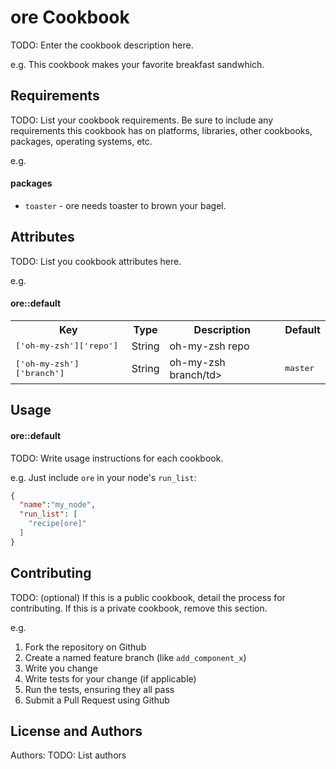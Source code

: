 ore Cookbook
============
TODO: Enter the cookbook description here.

e.g.
This cookbook makes your favorite breakfast sandwhich.

Requirements
------------
TODO: List your cookbook requirements. Be sure to include any requirements this cookbook has on platforms, libraries, other cookbooks, packages, operating systems, etc.

e.g.
#### packages
- `toaster` - ore needs toaster to brown your bagel.

Attributes
----------
TODO: List you cookbook attributes here.

e.g.
#### ore::default
<table>
  <tr>
    <th>Key</th>
    <th>Type</th>
    <th>Description</th>
    <th>Default</th>
  </tr>
  <tr>
    <td><tt>['oh-my-zsh']['repo']</tt></td>
    <td>String</td>
    <td>oh-my-zsh repo</td>
    <td><tt></tt></td>
  </tr>
  <tr>
    <td><tt>['oh-my-zsh']['branch']</tt></td>
    <td>String</td>
    <td>oh-my-zsh branch/td>
    <td><tt>master</tt></td>
  </tr>
</table>

Usage
-----
#### ore::default
TODO: Write usage instructions for each cookbook.

e.g.
Just include `ore` in your node's `run_list`:

```json
{
  "name":"my_node",
  "run_list": [
    "recipe[ore]"
  ]
}
```

Contributing
------------
TODO: (optional) If this is a public cookbook, detail the process for contributing. If this is a private cookbook, remove this section.

e.g.
1. Fork the repository on Github
2. Create a named feature branch (like `add_component_x`)
3. Write you change
4. Write tests for your change (if applicable)
5. Run the tests, ensuring they all pass
6. Submit a Pull Request using Github

License and Authors
-------------------
Authors: TODO: List authors
